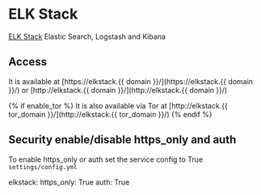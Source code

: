 # ELK Stack

[ELK Stack](https://github.com/deviantony/docker-elk) Elastic Search, Logstash and Kibana

## Access

It is available at [https://elkstack.{{ domain }}/](https://elkstack.{{ domain }}/) or [http://elkstack.{{ domain }}/](http://elkstack.{{ domain }}/)

{% if enable_tor %}
It is also available via Tor at [http://elkstack.{{ tor_domain }}/](http://elkstack.{{ tor_domain }}/)
{% endif %}

## Security enable/disable https_only and auth

To enable https_only or auth set the service config to True
`settings/config.yml`

elkstack:
  https_only: True
  auth: True